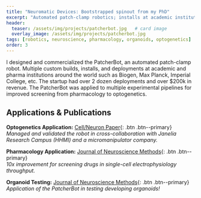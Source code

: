 ```yaml
---
title: "Neuromatic Devices: Bootstrapped spinout from my PhD"
excerpt: "Automated patch-clamp robotics; installs at academic institutions and pharma companies around the world."
header:
  teaser: /assets/img/projects/patcherbot.jpg   # card image
  overlay_image: /assets/img/projects/patcherbot.jpg
tags: [robotics, neuroscience, pharmacology, organoids, optogenetics]
order: 3
---
```


I designed and commercialized the PatcherBot, an automated patch-clamp robot. Multiple custom builds, installs, and deployments at academic and pharma institutions around the world such as Biogen, Max Planck, Imperial College, etc. The startup had over 2 dozen deployments and over $200k in revenue. The PatcherBot was applied to multiple experimental pipelines for improved screening from pharmacology to optogenetics.


## Applications & Publications

**Optogenetics Application:** [Cell/Neuron Paper](https://www.cell.com/neuron/fulltext/S0896-6273(23)00205-2){: .btn .btn--primary}  
*Managed and validated the robot in cross-collaboration with Janelia Research Campus (HHMI) and a micromanipulator company.*

**Pharmacology Application:** [Journal of Neuroscience Methods](https://www.sciencedirect.com/science/article/abs/pii/S0026895X24011337){: .btn .btn--primary}  
*10x improvement for screening drugs in single-cell electrophysiology throughput.*

**Organoid Testing:** [Journal of Neuroscience Methods](https://www.sciencedirect.com/science/article/abs/pii/S0165027023001176){: .btn .btn--primary}  
*Application of the PatcherBot in testing developing organoids!*
